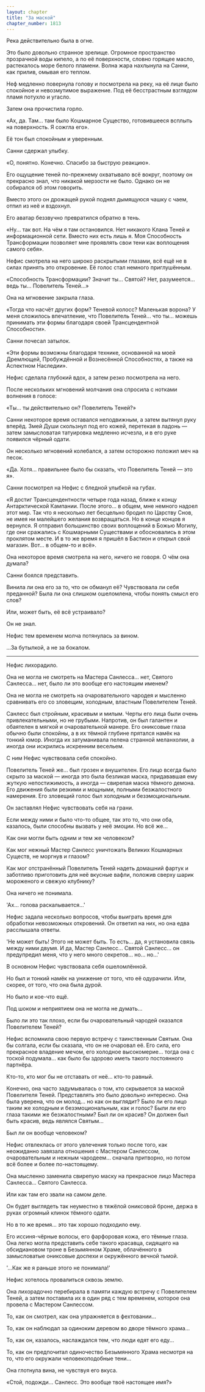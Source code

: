 ```yaml
---
layout: chapter
title: "За маской"
chapter_number: 1813
---
```




Река действительно была в огне.

Это было довольно странное зрелище. Огромное пространство прозрачной воды кипело, а по её поверхности, словно горящее масло, растекалось море белого пламени. Волна жара нахлынула на Санни, как прилив, омывая его теплом.

Неф медленно повернула голову и посмотрела на реку, на её лице было спокойное и невозмутимое выражение. Под её бесстрастным взглядом пламя потухло и угасло.

Затем она прочистила горло.

«Ах, да. Там... там было Кошмарное Существо, готовившееся всплыть на поверхность. Я сожгла его».

Её тон был спокойным и уверенным.

Санни сдержал улыбку.

«О, понятно. Конечно. Спасибо за быструю реакцию».

Его ощущение теней по-прежнему охватывало всё вокруг, поэтому он прекрасно знал, что никакой мерзости не было. Однако он не собирался об этом говорить.

Вместо этого он дрожащей рукой поднял дымящуюся чашку с чаем, отпил из неё и вздохнул.

Его аватар беззвучно превратился обратно в тень.

«Ну... так вот. На чём я там остановился. Нет никакого Клана Теней и информационной сети. Вместо них есть лишь я. Моя Способность Трансформации позволяет мне проявлять свои тени как воплощения самого себя».

Нефис смотрела на него широко раскрытыми глазами, всё ещё не в силах принять это откровение. Её голос стал немного приглушённым.

«Способность Трансформации? Значит ты... Святой? Нет, разумеется... ведь ты... Повелитель Теней...»

Она на мгновение закрыла глаза.

«Тогда что насчёт других форм? Теневой колосс? Маленькая ворона? У меня сложилось впечатление, что Повелитель Теней... что ты... можешь принимать эти формы благодаря своей Трансцендентной Способности».

Санни почесал затылок.

«Эти формы возможны благодаря технике, основанной на моей Дремлющей, Пробуждённой и Вознесённой Способностях, а также на Аспектном Наследии».

Нефис сделала глубокий вдох, а затем резко посмотрела на него.

После нескольких мгновений молчания она спросила с нотками волнения в голосе:

«Ты... ты действительно он? Повелитель Теней?»

Санни некоторое время оставался неподвижным, а затем вытянул руку вперёд. Змей Души скользнул под его кожей, перетекая в ладонь — затем замысловатая татуировка медленно исчезла, и в его руке появился чёрный одати.

Он несколько мгновений колебался, а затем осторожно положил меч на песок.

«Да. Хотя... правильнее было бы сказать, что Повелитель Теней — это я».

Санни посмотрел на Нефис с бледной улыбкой на губах.

«Я достиг Трансцендентности четыре года назад, ближе к концу Антарктической Кампании. После этого... в общем, мне немного надоел этот мир. Так что я несколько лет бесцельно бродил по Царству Снов, не имея ни малейшего желания возвращаться. Но в конце концов я вернулся. Я отправил большинство своих воплощений в Божью Могилу, где они сражались с Кошмарными Существами и обосновались в этом проклятом месте. И в то же время я пришёл в Бастион и открыл свой магазин. Вот... в общем-то и всё».

Она некоторое время смотрела на него, ничего не говоря. О чём она думала?

Санни боялся представить.

Винила ли она его за то, что он обманул её? Чувствовала ли себя преданной? Была ли она слишком ошеломлена, чтобы понять смысл его слов?

Или, может быть, её всё устраивало?

Он не знал.

Нефис тем временем молча потянулась за вином.

...За бутылкой, а не за бокалом.

***

Нефис лихорадило.

Она не могла не смотреть на Мастера Санлесса... нет, Святого Санлесса... нет, было ли это вообще его настоящим именем?

Она не могла не смотреть на очаровательного чародея и мысленно сравнивать его со зловещим, холодным, властным Повелителем Теней.

Санлесс был стройным, красивым и милым. Черты его лица были очень привлекательными, но не грубыми. Напротив, он был галантен и обаятелен в мягкой и очаровательной манере. Его ониксовые глаза обычно были спокойны, а в их тёмной глубине прятался намёк на тонкий юмор. Иногда их затуманивала пелена странной меланхолии, а иногда они искрились искренним весельем.

С ним Нефис чувствовала себя спокойно.

Повелитель Теней же... был грозен и внушителен. Его лицо всегда было скрыто за маской — иногда это была безликая маска, придававшая ему жуткую непостижимость, а иногда — свирепая маска тёмного демона. Его движения были резкими и мощными, полными безжалостного намерения. Его зловещий голос был холодным и безэмоциональным.

Он заставлял Нефис чувствовать себя на грани.

Если между ними и было что-то общее, так это то, что они оба, казалось, были способны вызвать у неё эмоции. Но всё же...

Как они могли быть одним и тем же человеком?

Как мог нежный Мастер Санлесс уничтожать Великих Кошмарных Существ, не моргнув и глазом?

Как мог отстранённый Повелитель Теней надеть домашний фартук и заботливо приготовить для неё вкусные вафли, положив сверху шарик мороженого и свежую клубнику?

Она ничего не понимала.

'Ах... голова раскалывается...'

Нефис задала несколько вопросов, чтобы выиграть время для обработки невозможных откровений. Он ответил на них, но она едва расслышала ответы.

'Не может быть! Этого не может быть. То есть... да, я установила связь между ними двумя. И да, Мастер Санлесс... Святой Санлесс... он предупредил меня, что у него много секретов... но... но...'

В основном Нефис чувствовала себя ошеломлённой.

Но был и тонкий намёк на унижение от того, что её одурачили. Или, скорее, от того, что она была дурой.

Но было и кое-что ещё.

Под шоком и неприятием она не могла не думать...

Было ли это так плохо, если бы очаровательный чародей оказался Повелителем Теней?

Нефис вспомнила свою первую встречу с таинственным Святым. Она бы солгала, если бы сказала, что он не очаровал её. Его сила, его прекрасное владение мечом, его холодное высокомерие... тогда она с тоской подумала... как было бы здорово иметь такого постоянного партнёра.

Кто-то, кто мог бы не отставать от неё... кто-то равный.

Конечно, она часто задумывалась о том, кто скрывается за маской Повелителя Теней. Представлять это было довольно интересно. Она была уверена, что он молод... но как он выглядит? Было ли его лицо таким же холодным и безэмоциональным, как и голос? Были ли его глаза такими же безжалостными? Был ли он красив? Он должен был быть красив, ведь являлся Святым...

Был ли он вообще человеком?

Нефис отвлеклась от этого увлечения только после того, как неожиданно завязала отношения с Мастером Санлессом, очаровательным и нежным чародеем... сначала притворно, но потом всё более и более по-настоящему.

Она мысленно заменила свирепую маску на прекрасное лицо Мастера Санлесса... Святого Санлесса.

Или как там его звали на самом деле.

Он будет выглядеть так неуместно в тяжёлой ониксовой броне, держа в руках огромный клинок тёмного одати.

Но в то же время... это так хорошо подходило ему.

Его иссиня-чёрные волосы, его фарфоровая кожа, его тёмные глаза. Она легко могла представить себе такого красавца, сидящего на обсидиановом троне в Безымянном Храме, облачённого в замысловатые ониксовые доспехи и окружённого вечной тьмой.

'...Как же я раньше этого не понимала!'

Нефис хотелось провалиться сквозь землю.

Она лихорадочно перебирала в памяти каждую встречу с Повелителем Теней, а затем поставила их в один ряд с тем временем, которое она провела с Мастером Санлессом.

То, как он смотрел, как она упражняется в фехтовании...

То, как он наблюдал за одиноким деревом во дворе тёмного храма...

То, как он, казалось, наслаждался тем, что люди едят его еду...

То, как он предпочитал одиночество Безымянного Храма несмотря на то, что его окружали человекоподобные тени...

Она глотнула вина, не чувствуя его вкуса.

«Стой, подожди... Санлесс. Это вообще твоё настоящее имя?»

